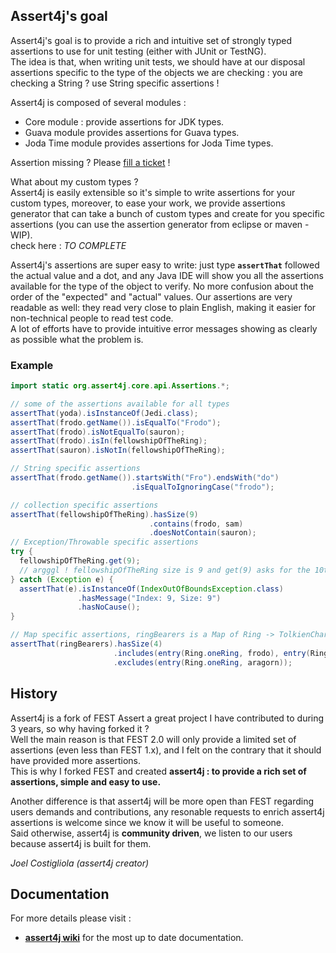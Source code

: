 ## Assert4j's goal

Assert4j's goal is to provide a rich and intuitive set of strongly typed assertions to use for unit testing (either with JUnit or TestNG).  
The idea is that, when writing unit tests, we should have at our disposal assertions specific to the type of the objects we are checking : you are checking a String ? use String specific assertions !  

Assert4j is composed of several modules :
* Core module : provide assertions for JDK types. 
* Guava module provides assertions for Guava types. 
* Joda Time module provides assertions for Joda Time types. 

Assertion missing ? Please [fill a ticket](https://github.com/joel-costigliola/assert4j-core/issues) ! 

What about my custom types ?   
Assert4j is easily extensible so it's simple to write assertions for your custom types, moreover, to ease your work, we provide assertions generator that can take a bunch of custom types and create for you specific assertions (you can use the assertion generator from eclipse or maven - WIP).  
check here : _TO COMPLETE_

Assert4j's assertions are super easy to write: just type **```assertThat```** followed the actual value and a dot, and any Java 
IDE will show you all the assertions available for the type of the object to verify. No more confusion about the 
order of the "expected" and "actual" values. Our assertions are very readable as well: they read very close to plain 
English, making it easier for non-technical people to read test code.  
A lot of efforts have to provide intuitive error messages showing as clearly as possible what the problem is.

### Example

```java
import static org.assert4j.core.api.Assertions.*;

// some of the assertions available for all types
assertThat(yoda).isInstanceOf(Jedi.class);
assertThat(frodo.getName()).isEqualTo("Frodo");
assertThat(frodo).isNotEqualTo(sauron);
assertThat(frodo).isIn(fellowshipOfTheRing);
assertThat(sauron).isNotIn(fellowshipOfTheRing);

// String specific assertions
assertThat(frodo.getName()).startsWith("Fro").endsWith("do")
                           .isEqualToIgnoringCase("frodo");

// collection specific assertions
assertThat(fellowshipOfTheRing).hasSize(9)
                               .contains(frodo, sam)
                               .doesNotContain(sauron);
// Exception/Throwable specific assertions
try {
  fellowshipOfTheRing.get(9); 
  // argggl ! fellowshipOfTheRing size is 9 and get(9) asks for the 10th element !
} catch (Exception e) {
  assertThat(e).isInstanceOf(IndexOutOfBoundsException.class)
               .hasMessage("Index: 9, Size: 9")
               .hasNoCause();
}

// Map specific assertions, ringBearers is a Map of Ring -> TolkienCharacter
assertThat(ringBearers).hasSize(4)
                       .includes(entry(Ring.oneRing, frodo), entry(Ring.nenya, galadriel))
                       .excludes(entry(Ring.oneRing, aragorn));
```

## History

Assert4j is a fork of FEST Assert a great project I have contributed to during 3 years, so why having forked it ?  
Well the main reason is that FEST 2.0 will only provide a limited set of assertions (even less than FEST 1.x), and I felt on the contrary that it should have provided more assertions.  
This is why I forked FEST and created **assert4j : to provide a rich set of assertions, simple and easy to use.** 

Another difference is that assert4j will be more open than FEST regarding users demands and contributions, any resonable requests to enrich assert4j assertions is welcome since we know it will be useful to someone.  
Said otherwise, assert4j is **community driven**, we listen to our users because assert4j is built for them. 

_Joel Costigliola  (assert4j creator)_

## Documentation

For more details please visit :

* **[assert4j wiki](https://github.com/joel-costigliola/assert4j-core/wiki)** for the most up to date documentation.
